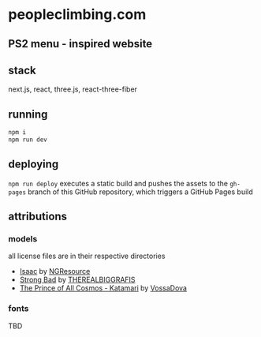 # peopleclimbing.com
## PS2 menu - inspired website

## stack

next.js, react, three.js, react-three-fiber

## running

```bash
npm i
npm run dev
```

## deploying

`npm run deploy` executes a static build and pushes the assets to the `gh-pages` branch of this GitHub repository, which triggers a GitHub Pages build

## attributions

### models

all license files are in their respective directories
- [Isaac](https://sketchfab.com/3d-models/isaac-9ec61d883eb04c79981cada6eb300af7) by [NGResource](https://sketchfab.com/T0MFULP)
- [Strong Bad](https://sketchfab.com/3d-models/strong-bad-694ccc123f3747f9a621d0d3d2c5d08b) by [THEREALBIGGRAFIS](https://sketchfab.com/THEREALBIGGRAFIS)
- [The Prince of All Cosmos - Katamari](https://sketchfab.com/3d-models/the-prince-of-all-cosmos-katamari-bbe89091f4a8425d84f880e57e264661) by [VossaDova](https://sketchfab.com/VossaDova)

### fonts

TBD
